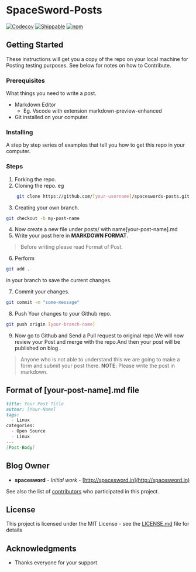 # SpaceSword-Posts

[![Codecov](https://img.shields.io/codecov/c/github/codecov/example-python.svg)](#) [![Shippable](https://img.shields.io/shippable/5444c5ecb904a4b21567b0ff.svg)](#)
[![npm](https://img.shields.io/npm/l/express.svg)](#)

## Getting Started

These instructions will get you a copy of the repo on your local machine for Posting testing purposes. See below for notes on how to Contribute.

### Prerequisites

What things you need to write a post.
- Markdown Editor
    - Eg. Vscode with extension markdown-preview-enhanced
- Git installed on your computer.

### Installing

A step by step series of examples that tell you how to get this repo in your computer.

### Steps
1) Forking the repo.
2) Cloning the repo. eg
```bash
    git clone https://github.com/[your-username]/spaceswords-posts.git
```
3) Creating your own branch.
```bash
git checkout -b my-post-name
```
4) Now create a new file under posts/ with name[your-post-name].md
5) Write your post here in __MARKDOWN FORMAT__.
>Before writing please read Format of Post.
6) Perform 
```bash
git add .
```
in your branch to save the current changes.

7) Commit your changes.
```bash
git commit -m "some-message"
``` 
8) Push Your changes to your Github repo.
```bash
git push origin [your-branch-name]
```
9) Now go to Github and Send a Pull request to original repo.We will now review your Post and merge with the repo.And then your post will be published on blog .
> Anyone who is not able to understand this we are going to make a form and submit your post there.
>__NOTE__: Please write the post in markdown. 



## Format of [your-post-name].md file

```markdown
title: Your Post Title
author: [Your-Name]
tags:
  - Linux
categories:
  - Open Source
  - Linux
---
[Post-Body]
```

## Blog Owner

* **spacesword** - *Initial work* - [http://spacesword.in](http://spacesword.in)

See also the list of [contributors](https://github.com/spacesword-in) who participated in this project.

## License

This project is licensed under the MIT License - see the [LICENSE.md](LICENSE.md) file for details

## Acknowledgments

* Thanks everyone for your support.

